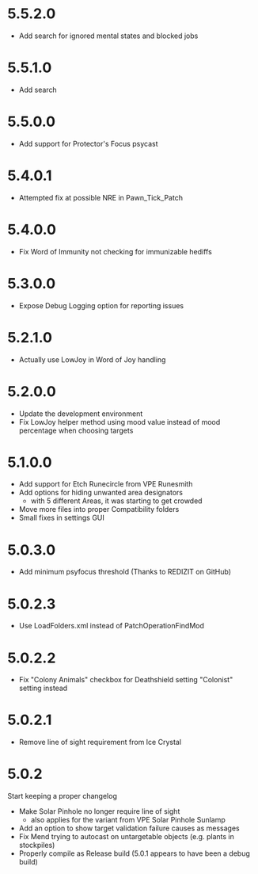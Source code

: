 # 5.5.2.0

- Add search for ignored mental states and blocked jobs
  
# 5.5.1.0

- Add search

# 5.5.0.0

- Add support for Protector's Focus psycast

# 5.4.0.1

- Attempted fix at possible NRE in Pawn_Tick_Patch

# 5.4.0.0

- Fix Word of Immunity not checking for immunizable hediffs

# 5.3.0.0

- Expose Debug Logging option for reporting issues

# 5.2.1.0

- Actually use LowJoy in Word of Joy handling

# 5.2.0.0

- Update the development environment
- Fix LowJoy helper method using mood value instead of mood percentage when choosing targets

# 5.1.0.0

- Add support for Etch Runecircle from VPE Runesmith
- Add options for hiding unwanted area designators
  - with 5 different Areas, it was starting to get crowded
- Move more files into proper Compatibility folders
- Small fixes in settings GUI

# 5.0.3.0

- Add minimum psyfocus threshold (Thanks to REDIZIT on GitHub)

# 5.0.2.3

- Use LoadFolders.xml instead of PatchOperationFindMod

# 5.0.2.2

- Fix "Colony Animals" checkbox for Deathshield setting "Colonist" setting instead

# 5.0.2.1

- Remove line of sight requirement from Ice Crystal

# 5.0.2

Start keeping a proper changelog

- Make Solar Pinhole no longer require line of sight
  - also applies for the variant from VPE Solar Pinhole Sunlamp
- Add an option to show target validation failure causes as messages
- Fix Mend trying to autocast on untargetable objects (e.g. plants in stockpiles)
- Properly compile as Release build (5.0.1 appears to have been a debug build)
